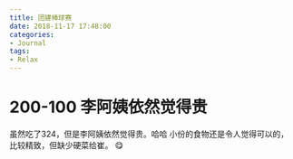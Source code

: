 ```yaml
---
title: 团建棒球赛
date: 2018-11-17 17:48:00
categories:
- Journal
tags:
- Relax
---
```


# 200-100 李阿姨依然觉得贵
虽然吃了324，但是李阿姨依然觉得贵。哈哈 小份的食物还是令人觉得可以的，比较精致，但缺少硬菜给崔。
:yum: